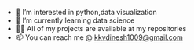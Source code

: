 - 👀 I’m interested in python,data visualization
- 🌱 I’m currently learning data science 
- 👨‍💻 All of my projects are available at my repositories
- 📫 You can reach me @ kkvdinesh1009@gmail.com

<!---
kkv-dinesh/kkv-dinesh is a ✨ special ✨ repository because its `README.md` (this file) appears on your GitHub profile.
You can click the Preview link to take a look at your changes.
--->

